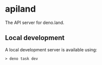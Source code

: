 # apiland

The API server for deno.land.

## Local development

A local development server is available using:

```
> deno task dev
```
